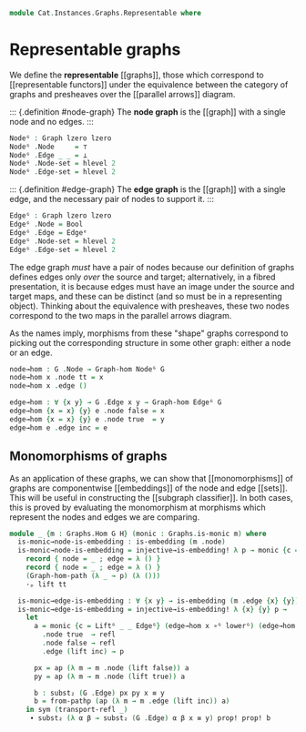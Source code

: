 <!--
```agda
open import Cat.Instances.Graphs.Lift
open import Cat.Instances.Graphs
open import Cat.Prelude

open import Data.Bool.Base
```
-->

```agda
module Cat.Instances.Graphs.Representable where
```

<!--
```agda
open Graph-hom
open Graph
private variable
  o o' ℓ ℓ' : Level
  G H : Graph o ℓ
```
-->

# Representable graphs

We define the **representable** [[graphs]], those which correspond to
[[representable functors]] under the equivalence between the category of
graphs and presheaves over the [[parallel arrows]] diagram.

::: {.definition #node-graph}
The **node graph** is the [[graph]] with a single node and no edges.
:::

```agda
Nodeᴳ : Graph lzero lzero
Nodeᴳ .Node     = ⊤
Nodeᴳ .Edge _ _ = ⊥
Nodeᴳ .Node-set = hlevel 2
Nodeᴳ .Edge-set = hlevel 2
```

<!--
```agda
data Edgeᵉ : Bool → Bool → Type where
  inc : Edgeᵉ false true

instance
  H-Level-Edgeᵉ : ∀ {x y n} → H-Level (Edgeᵉ x y) (suc n)
  H-Level-Edgeᵉ = prop-instance λ where inc inc → refl
```
-->

::: {.definition #edge-graph}
The **edge graph** is the [[graph]] with a single edge, and the
necessary pair of nodes to support it.
:::

```agda
Edgeᴳ : Graph lzero lzero
Edgeᴳ .Node = Bool
Edgeᴳ .Edge = Edgeᵉ
Edgeᴳ .Node-set = hlevel 2
Edgeᴳ .Edge-set = hlevel 2
```

The edge graph *must* have a pair of nodes because our definition of
graphs defines edges only *over* the source and target; alternatively,
in a fibred presentation, it is because edges must have an image under
the source and target maps, and these can be distinct (and so must be in
a representing object). Thinking about the equivalence with presheaves,
these two nodes correspond to the two maps in the parallel arrows
diagram.

As the names imply, morphisms from these "shape" graphs correspond to
picking out the corresponding structure in some other graph: either a
node or an edge.

```agda
node→hom : G .Node → Graph-hom Nodeᴳ G
node→hom x .node tt = x
node→hom x .edge ()

edge→hom : ∀ {x y} → G .Edge x y → Graph-hom Edgeᴳ G
edge→hom {x = x} {y} e .node false = x
edge→hom {x = x} {y} e .node true  = y
edge→hom e .edge inc = e
```

## Monomorphisms of graphs

As an application of these graphs, we can show that [[monomorphisms]] of
graphs are componentwise [[embeddings]] of the node and edge [[sets]].
This will be useful in constructing the [[subgraph classifier]]. In both
cases, this is proved by evaluating the monomorphism at morphisms which
represent the nodes and edges we are comparing.

```agda
module _ {m : Graphs.Hom G H} (monic : Graphs.is-monic m) where
  is-monic→node-is-embedding : is-embedding (m .node)
  is-monic→node-is-embedding = injective→is-embedding! λ p → monic {c = Liftᴳ _ _ Nodeᴳ}
    record { node = _ ; edge = λ () }
    record { node = _ ; edge = λ () }
    (Graph-hom-path (λ _ → p) (λ ()))
    ·ₚ lift tt

  is-monic→edge-is-embedding : ∀ {x y} → is-embedding (m .edge {x} {y})
  is-monic→edge-is-embedding = injective→is-embedding! λ {x} {y} p →
    let
      a = monic {c = Liftᴳ _ _ Edgeᴳ} (edge→hom x ∘ᴳ lowerᴳ) (edge→hom y ∘ᴳ lowerᴳ) $ ext λ where
        .node true  → refl
        .node false → refl
        .edge (lift inc) → p

      px = ap (λ m → m .node (lift false)) a
      py = ap (λ m → m .node (lift true)) a

      b : subst₂ (G .Edge) px py x ≡ y
      b = from-pathp (ap (λ m → m .edge (lift inc)) a)
    in sym (transport-refl _)
     ∙ subst₂ (λ α β → subst₂ (G .Edge) α β x ≡ y) prop! prop! b
```
